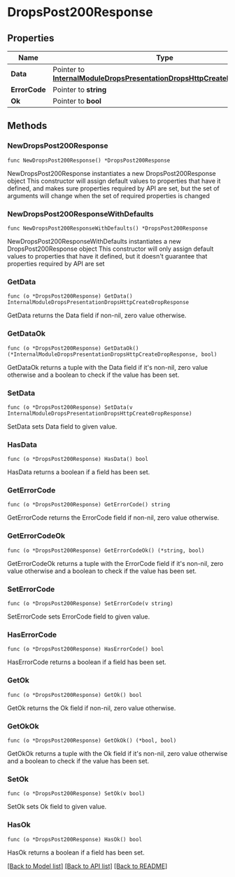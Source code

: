 # DropsPost200Response

## Properties

Name | Type | Description | Notes
------------ | ------------- | ------------- | -------------
**Data** | Pointer to [**InternalModuleDropsPresentationDropsHttpCreateDropResponse**](InternalModuleDropsPresentationDropsHttpCreateDropResponse.md) |  | [optional] 
**ErrorCode** | Pointer to **string** |  | [optional] 
**Ok** | Pointer to **bool** |  | [optional] 

## Methods

### NewDropsPost200Response

`func NewDropsPost200Response() *DropsPost200Response`

NewDropsPost200Response instantiates a new DropsPost200Response object
This constructor will assign default values to properties that have it defined,
and makes sure properties required by API are set, but the set of arguments
will change when the set of required properties is changed

### NewDropsPost200ResponseWithDefaults

`func NewDropsPost200ResponseWithDefaults() *DropsPost200Response`

NewDropsPost200ResponseWithDefaults instantiates a new DropsPost200Response object
This constructor will only assign default values to properties that have it defined,
but it doesn't guarantee that properties required by API are set

### GetData

`func (o *DropsPost200Response) GetData() InternalModuleDropsPresentationDropsHttpCreateDropResponse`

GetData returns the Data field if non-nil, zero value otherwise.

### GetDataOk

`func (o *DropsPost200Response) GetDataOk() (*InternalModuleDropsPresentationDropsHttpCreateDropResponse, bool)`

GetDataOk returns a tuple with the Data field if it's non-nil, zero value otherwise
and a boolean to check if the value has been set.

### SetData

`func (o *DropsPost200Response) SetData(v InternalModuleDropsPresentationDropsHttpCreateDropResponse)`

SetData sets Data field to given value.

### HasData

`func (o *DropsPost200Response) HasData() bool`

HasData returns a boolean if a field has been set.

### GetErrorCode

`func (o *DropsPost200Response) GetErrorCode() string`

GetErrorCode returns the ErrorCode field if non-nil, zero value otherwise.

### GetErrorCodeOk

`func (o *DropsPost200Response) GetErrorCodeOk() (*string, bool)`

GetErrorCodeOk returns a tuple with the ErrorCode field if it's non-nil, zero value otherwise
and a boolean to check if the value has been set.

### SetErrorCode

`func (o *DropsPost200Response) SetErrorCode(v string)`

SetErrorCode sets ErrorCode field to given value.

### HasErrorCode

`func (o *DropsPost200Response) HasErrorCode() bool`

HasErrorCode returns a boolean if a field has been set.

### GetOk

`func (o *DropsPost200Response) GetOk() bool`

GetOk returns the Ok field if non-nil, zero value otherwise.

### GetOkOk

`func (o *DropsPost200Response) GetOkOk() (*bool, bool)`

GetOkOk returns a tuple with the Ok field if it's non-nil, zero value otherwise
and a boolean to check if the value has been set.

### SetOk

`func (o *DropsPost200Response) SetOk(v bool)`

SetOk sets Ok field to given value.

### HasOk

`func (o *DropsPost200Response) HasOk() bool`

HasOk returns a boolean if a field has been set.


[[Back to Model list]](../README.md#documentation-for-models) [[Back to API list]](../README.md#documentation-for-api-endpoints) [[Back to README]](../README.md)


